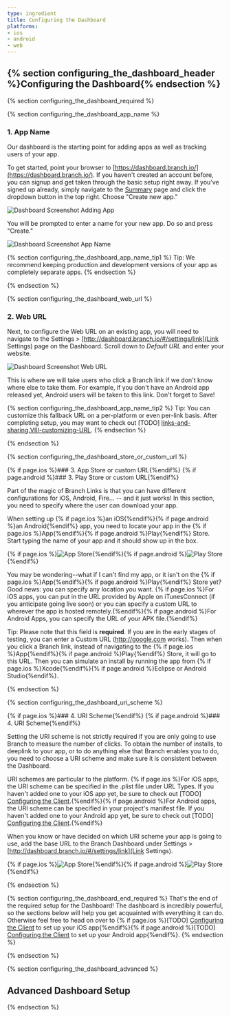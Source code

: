```yaml
---
type: ingredient
title: Configuring the Dashboard
platforms:
- ios
- android
- web
---
```


<!--- HEADER -->
## {% section configuring_the_dashboard_header %}Configuring the Dashboard{% endsection %}
<!--- /HEADER -->


<!--- REQUIRED -->
{% section configuring_the_dashboard_required %}

<!---    1. App Name -->
{% section configuring_the_dashboard_app_name %}
### 1. App Name

Our dashboard is the starting point for adding apps as well as tracking users of your app. 

To get started, point your browser to [https://dashboard.branch.io/](https://dashboard.branch.io/). If you haven't created an account before, you can signup and get taken through the basic setup right away. If you've signed up already, simply navigate to the [Summary](https://dashboard.branch.io/#) page and click the dropdown button in the top right. Choose "Create new app."

![Dashboard Screenshot Adding App](/img/ingredients/configuring_the_dashboard/configuring_the_dashboard_add_app.png)

You will be prompted to enter a name for your new app. Do so and press "Create."

![Dashboard Screenshot App Name](/img/ingredients/configuring_the_dashboard/configuring_the_dashboard_app_name.png)

<!---       Tip1 -->
{% section configuring_the_dashboard_app_name_tip1 %}
Tip: We recommend keeping production and development versions of your app as completely separate apps.
{% endsection %}
<!---       /Tip1 -->


{% endsection %}
<!---    /1. App Name -->


<!---    2. Web URL -->
{% section configuring_the_dashboard_web_url %}

### 2. Web URL

Next, to configure the Web URL on an existing app, you will need to navigate to the Settings > [http://dashboard.branch.io/#/settings/link](Link Settings) page on the Dashboard. Scroll down to _Default URL_ and enter your website.   

![Dashboard Screenshot Web URL](/img/ingredients/configuring_the_dashboard/configuring_the_dashboard_web_url.png)

This is where we will take users who click a Branch link if we don't know where else to take them. For example, if you don't have an Android app released yet, Android users will be taken to this link. Don't forget to Save!

<!---       Tip2 -->
{% section configuring_the_dashboard_app_name_tip2 %}
Tip: You can customize this fallback URL on a per-platform or even per-link basis. After completing setup, you may want to check out [TODO] [links-and-sharing.VIII-customizing-URL](http://example.com).
{% endsection %}
<!---       /Tip2 -->


{% endsection %}
<!---    /2. Web URL -->


<!---    3. Store or custom URL -->
{% section configuring_the_dashboard_store_or_custom_url %}

{% if page.ios %}### 3. App Store or custom URL{%endif%}
{% if page.android %}### 3. Play Store or custom URL{%endif%}

Part of the magic of Branch Links is that you can have different configurations for iOS, Android, Fire... -- and it just works! In this section, you need to specify where the user can download your app.

When setting up {% if page.ios %}an iOS{%endif%}{% if page.android %}an Android{%endif%} app, you need to locate your app in the {% if page.ios %}App{%endif%}{% if page.android %}Play{%endif%} Store. Start typing the name of your app and it should show up in the box.

<!---       Screenshot of App Store / Play Store -->
{% if page.ios %}![App Store](/img/ingredients/configuring_the_dashboard/configuring_the_dashboard_app_store.png){%endif%}{% if page.android %}![Play Store](/img/ingredients/configuring_the_dashboard/configuring_the_dashboard_play_store.png){%endif%}

You may be wondering--what if I can't find my app, or it isn't on the {% if page.ios %}App{%endif%}{% if page.android %}Play{%endif%} Store yet? Good news: you can specify any location you want. {% if page.ios %}For iOS apps, you can put in the URL provided by Apple on iTunesConnect (if you anticipate going live soon) or you can specify a custom URL to wherever the app is hosted remotely.{%endif%}{% if page.android %}For Android Apps, you can specify the URL of your APK file.{%endif%}

Tip: Please note that this field is __required__. If you are in the early stages of testing, you can enter a Custom URL (http://google.com works). Then when you click a Branch link, instead of navigating to the {% if page.ios %}App{%endif%}{% if page.android %}Play{%endif%} Store, it will go to this URL. Then you can simulate an install by running the app from {% if page.ios %}Xcode{%endif%}{% if page.android %}Eclipse or Android Studio{%endif%}.

{% endsection %}
<!---    /3. Store or custom URL -->


<!---    4. URI Scheme -->
{% section configuring_the_dashboard_uri_scheme %}

{% if page.ios %}### 4. URI Scheme{%endif%}
{% if page.android %}### 4. URI Scheme{%endif%}

Setting the URI scheme is not strictly required if you are only going to use Branch to measure the number of clicks. To obtain the number of installs, to deeplink to your app, or to do anything else that Branch enables you to do, you need to choose a URI scheme and make sure it is consistent between the Dashboard.

URI schemes are particular to the platform. {% if page.ios %}For iOS apps, the URI scheme can be specified in the .plist file under URL Types. If you haven't added one to your iOS app yet, be sure to check out [TODO] [Configuring the Client]().{%endif%}{% if page.android %}For Android apps, the URI scheme can be specified in your project's manifest file. If you haven't added one to your Android app yet, be sure to check out [TODO] [Configuring the Client]().{%endif%}

When you know or have decided on which URI scheme your app is going to use, add the base URL to the Branch Dashboard under Settings > [http://dashboard.branch.io/#/settings/link](Link Settings).

<!---       Screenshot of URI scheme (Android/iOS) -->
{% if page.ios %}![App Store](/img/ingredients/configuring_the_dashboard/configuring_the_dashboard_ios_uri.png){%endif%}{% if page.android %}![Play Store](/img/ingredients/configuring_the_dashboard/configuring_the_dashboard_android_uri.png){%endif%}

{% endsection %} 
<!---    /4. URI Scheme -->

<!---    end required comment  -->
{% section configuring_the_dashboard_end_required %}
That's the end of the required setup for the Dashboard! The dashboard is incredibly powerful, so the sections below will help you get acquainted with everything it can do. Otherwise feel free to head on over to {% if page.ios %}[TODO] [Configuring the Client]() to set up your iOS app{%endif%}{% if page.android %}[TODO] [Configuring the Client]() to set up your Android app{%endif%}.
{% endsection %} 
<!---    /end required comment -->

{% endsection %} 
<!--- /REQUIRED -->


<!--- ADVANCED -->
<a id="advanced">
{% section configuring_the_dashboard_advanced %} 

## Advanced Dashboard Setup

{% endsection %} 
<!--- /ADVANCED -->
